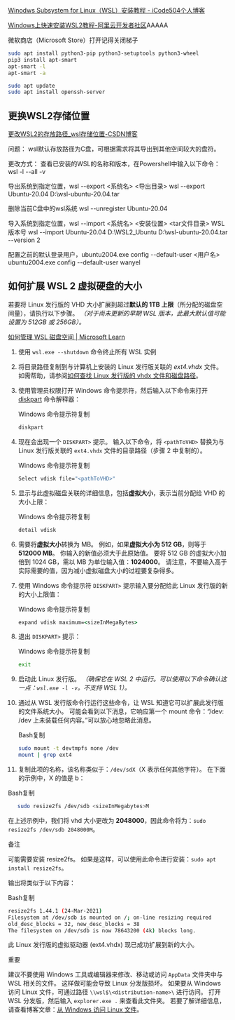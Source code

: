 [Winodws Subsystem for Linux（WSL）安装教程 - iCode504个人博客](https://www.icode504.com/posts/42.html)

[Windows上快速安装WSL2教程-阿里云开发者社区](https://developer.aliyun.com/article/886462)AAAAA



微软商店（Microsoft Store）打开记得关闭梯子

```sh
sudo apt install python3-pip python3-setuptools python3-wheel
pip3 install apt-smart
apt-smart -l
apt-smart -a

sudo apt update
sudo apt install openssh-server

```



## 更换WSL2存储位置

[更改WSL2的存放路径_wsl存储位置-CSDN博客](https://blog.csdn.net/CSDN_Huang1/article/details/124092336)

问题：
wsl默认存放路径为C盘，可根据需求将其导出到其他空间较大的盘符。

更改方式：
查看已安装的WSL的名称和版本，在Powershell中输入以下命令：
wsl -l --all -v

导出系统到指定位置，wsl --export <系统名> <导出目录>
wsl --export Ubuntu-20.04 D:\wsl-ubuntu-20.04.tar

删除当前C盘中的wsl系统
wsl --unregister Ubuntu-20.04

导入系统到指定位置，wsl --import <系统名> <安装位置> <tar文件目录> WSL版本号
wsl --import Ubuntu-20.04 D:\WSL2_Ubuntu D:\wsl-ubuntu-20.04.tar --version 2

配置之前的默认登录用户，ubuntu2004.exe config --default-user <用户名>
ubuntu2004.exe config --default-user wanyel





## 如何扩展 WSL 2 虚拟硬盘的大小

若要将 Linux 发行版的 VHD 大小扩展到超过**默认的 1TB 上限**（所分配的磁盘空间量），请执行以下步骤。 *（对于尚未更新的早期 WSL 版本，此最大默认值可能设置为 512GB 或 256GB）。*

[如何管理 WSL 磁盘空间 | Microsoft Learn](https://learn.microsoft.com/zh-cn/windows/wsl/disk-space)

1. 使用 `wsl.exe --shutdown` 命令终止所有 WSL 实例

2. 将目录路径复制到与计算机上安装的 Linux 发行版关联的 *ext4.vhdx* 文件。 如需帮助，请参阅[如何查找 Linux 发行版的 vhdx 文件和磁盘路径](https://learn.microsoft.com/zh-cn/windows/wsl/disk-space#how-to-locate-the-vhdx-file-and-disk-path-for-your-linux-distribution)。

3. 使用管理员权限打开 Windows 命令提示符，然后输入以下命令来打开 [diskpart](https://learn.microsoft.com/zh-cn/windows-server/administration/windows-commands/diskpart) 命令解释器：

   Windows 命令提示符复制

   ```cmd
   diskpart
   ```

4. 现在会出现一个 `DISKPART>` 提示。 输入以下命令，将 `<pathToVHD>` 替换为与 Linux 发行版关联的 `ext4.vhdx` 文件的目录路径（步骤 2 中复制的）。

   Windows 命令提示符复制

   ```cmd
   Select vdisk file="<pathToVHD>"
   ```

5. 显示与此虚拟磁盘关联的详细信息，包括**虚拟大小**，表示当前分配给 VHD 的大小上限：

   Windows 命令提示符复制

   ```cmd
   detail vdisk
   ```

6. 需要将**虚拟大小**转换为 MB。 例如，如果**虚拟大小为 512 GB**，则等于 **512000 MB**。 你输入的新值必须大于此原始值。 要将 512 GB 的虚拟大小加倍到 1024 GB，需以 MB 为单位输入值：**1024000**。 请注意，不要输入高于实际需要的值，因为减小虚拟磁盘大小的过程要复杂得多。

7. 使用 Windows 命令提示符 `DISKPART>` 提示输入要分配给此 Linux 发行版的新的大小上限值：

   Windows 命令提示符复制

   ```cmd
   expand vdisk maximum=<sizeInMegaBytes>
   ```

8. 退出 `DISKPART>` 提示：

   Windows 命令提示符复制

   ```cmd
   exit
   ```

9. 启动此 Linux 发行版。 *（确保它在 WSL 2 中运行。可以使用以下命令确认这一点：`wsl.exe -l -v`。不支持 WSL 1）。*

10. 通过从 WSL 发行版命令行运行这些命令，让 WSL 知道它可以扩展此发行版的文件系统大小。 可能会看到以下消息，它响应第一个 mount 命令：“/dev: /dev 上未装载任何内容。”可以放心地忽略此消息。

    Bash复制

    ```bash
    sudo mount -t devtmpfs none /dev
    mount | grep ext4
    ```

11. 复制此项的名称，该名称类似于：`/dev/sdX`（X 表示任何其他字符）。 在下面的示例中，X 的值是 b：

Bash复制

```bash
   sudo resize2fs /dev/sdb <sizeInMegabytes>M
```

在上述示例中，我们将 vhd 大小更改为 **2048000**，因此命令将为：`sudo resize2fs /dev/sdb 2048000M`。

 备注

可能需要安装 resize2fs。 如果是这样，可以使用此命令进行安装：`sudo apt install resize2fs`。

输出将类似于以下内容：

Bash复制

```bash
resize2fs 1.44.1 (24-Mar-2021)
Filesystem at /dev/sdb is mounted on /; on-line resizing required
old_desc_blocks = 32, new_desc_blocks = 38
The filesystem on /dev/sdb is now 78643200 (4k) blocks long.
```

此 Linux 发行版的虚拟驱动器 (ext4.vhdx) 现已成功扩展到新的大小。

 重要

建议不要使用 Windows 工具或编辑器来修改、移动或访问 `AppData` 文件夹中与 WSL 相关的文件。 这样做可能会导致 Linux 分发版损坏。 如果要从 Windows 访问 Linux 文件，可通过路径 `\\wsl$\<distribution-name>\` 进行访问。 打开 WSL 分发版，然后输入 `explorer.exe .` 来查看此文件夹。 若要了解详细信息，请查看博客文章：[从 Windows 访问 Linux 文件](https://devblogs.microsoft.com/commandline/whats-new-for-wsl-in-windows-10-version-1903/#accessing-linux-files-from-windows)。